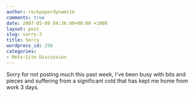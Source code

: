 ```yaml
---
author: rockpaperdynamite
comments: true
date: 2007-05-09 04:36:49+00:00 +1000
layout: post
slug: sorry-2
title: Sorry
wordpress_id: 258
categories:
- Meta-Site Discussion
---
```


Sorry for not posting much this past week, I've been busy with bits and pieces and suffering from a significant cold that has kept me home from work 3 days.
